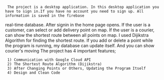      The project is a desktop application. In this desktop application you have to sign in.If you have no account you need to sign up. All information is saved in the firebase
  real-time database. After signin in the home page opens. If the user is a customer, can select or add delivery point on map. If the user is a courier, can show the shortest 
  route between all points on map. I used Dijikstra Algorithm for finding the shortest route. If you add or delete a point while the program is running, my database can update 
  itself. And you can show courier's moving 
     The project has 4 important features;
     
     1) Communication with Google Cloud API
     2) The Shortest Route Algorithm (Dijikstra)
     3) After Changing Points or Others, Updating the Program Itself
     4) Design and Clean Code
  
